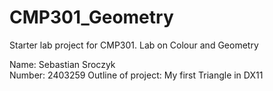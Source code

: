 # CMP301_Geometry
Starter lab project for CMP301. Lab on Colour and Geometry

Name:  Sebastian Sroczyk 	
Number:  2403259
Outline of project:  My first Triangle in DX11 

